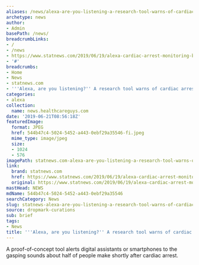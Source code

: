 ```yaml
---
aliases: /news/alexa-are-you-listening-a-research-tool-warns-of-cardiac-arrest
archetype: news
author:
- Admin
basePath: /news/
breadcrumbLinks:
- /
- /news
- https://www.statnews.com/2019/06/19/alexa-cardiac-arrest-monitoring-breathing/
- '#'
breadcrumbs:
- Home
- News
- statnews.com
- '''Alexa, are you listening?'' A research tool warns of cardiac arrest'
categories:
- alexa
collection:
  name: news.healthcareguys.com
date: '2019-06-21T08:56:18Z'
featuredImage:
  format: JPEG
  href: 544b47c4-5024-5452-a443-0ebf29a35546-fi.jpeg
  mime_type: image/jpeg
  size:
  - 1024
  - 576
imagePath: statnews.com-alexa-are-you-listening-a-research-tool-warns-of-cardiac-arrest
link:
  brand: statnews.com
  href: https://www.statnews.com/2019/06/19/alexa-cardiac-arrest-monitoring-breathing/
  original: https://www.statnews.com/2019/06/19/alexa-cardiac-arrest-monitoring-breathing/
mastHead: NEWS
mdName: 544b47c4-5024-5452-a443-0ebf29a35546
searchCategory: News
slug: statnews-alexa-are-you-listening-a-research-tool-warns-of-cardiac-arrest
source: dropmark-curations
sub: brief
tags:
- News
title: '''Alexa, are you listening?'' A research tool warns of cardiac arrest'
---
```


A proof-of-concept tool alerts digital assistants or smartphones to the gasping sounds about half of people make shortly after cardiac arrest.